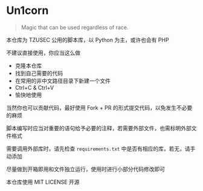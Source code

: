# Un1corn

> Magic that can be used regardless of race.

本仓库为 TZUSEC 公用的脚本库，以 Python 为主，或许也会有 PHP

不建议直接使用，你应当这么做

- 克隆本仓库
- 找到自己需要的代码
- 在常用的非中文路径目录下新建一个文件
- Ctrl+C & Ctrl+V
- 愉快地使用

当然你也可以贡献代码，最好使用 Fork + PR 的形式提交代码，以免发生不必要的麻烦

脚本编写时应当对重要的语句给予必要的注释，若需要外部文件，也需标明外部文件格式

需要调用外部库时，请先检查 `requirements.txt` 中是否有相应的库，若无，请手动添加

尽量做到开箱即用和文件独立运行，使用时进行小部分代码修改即可

本仓库使用 MIT LICENSE 开源

